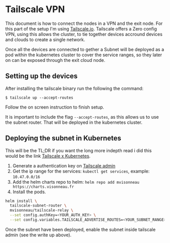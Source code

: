 # Tailscale VPN

This document is how to connect the nodes in a VPN and the exit node. For this part of the setup 
I'm using [Tailscale.io](https://tailscale.com/). Tailscale offers a Zero config VPN, using this
allows the cluster, to tie together devices accround devices and clouds to create a single network.

Once all the devices are connected to gether a Subnet will be deployed as a pod within the kubernetes cluster to cover the service ranges, so they later on can be exposed through the exit cloud node.

## Setting up the devices

After installing the tailscale binary run the following the command:

```
$ tailscale up --accept-routes
```

Follow the on screen instruction to finish setup.

It is important to include the flag `--accept-routes`, as this allows us to use the subnet router. 
That will be deployed in the kubernetes cluster.

## Deploying the subnet in Kubernetes

This will be the TL;DR if you want the long more indepth read i did this would be the link [Tailscale x Kubernetes](https://blog.porter.run/kubernetes-x-tailscale/).

1. Generate a authentication key on [Tailscale admin](https://login.tailscale.com/admin/settings/authkeys)
2. Get the ip range for the services: `kubectl get services`, example: `10.47.0.0/16`
3. Add the helm charts repo to helm: `helm repo add mvisonneau https://charts.visonneau.fr`
4. Install the pods.

```bash
helm install \
  tailscale-subnet-router \
  mvisonneau/tailscale-relay \
  --set config.authKey=<YOUR_AUTH_KEY> \
  --set config.variables.TAILSCALE_ADVERTISE_ROUTES=<YOUR_SUBNET_RANGE>
```

Once the subnet have been deployed, enable the subnet inside tailscale admin (see the write up above).
